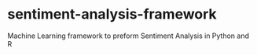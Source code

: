 # sentiment-analysis-framework
Machine Learning framework to preform Sentiment Analysis in Python and R
